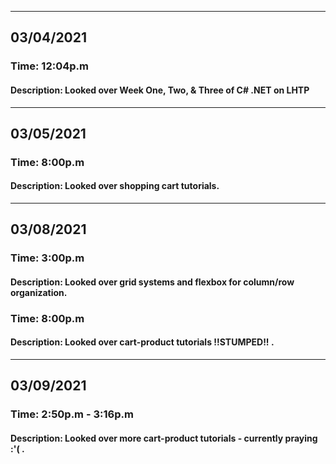 <hr />
<h2>03/04/2021</h2>
<h3>Time: 12:04p.m</h3>
<h4>Description: Looked over Week One, Two, & Three of C# .NET on LHTP</h4>
<hr />
<h2>03/05/2021</h2>
<h3>Time: 8:00p.m</h3>
<h4>Description: Looked over shopping cart tutorials.</h4>
<hr />
<h2>03/08/2021</h2>
<h3>Time: 3:00p.m</h3>
<h4>Description: Looked over grid systems and flexbox for column/row organization.</h4>
<h3>Time: 8:00p.m</h3>
<h4>Description: Looked over cart-product tutorials !!STUMPED!! .</h4>
<hr />
<h2>03/09/2021</h2>
<h3>Time: 2:50p.m - 3:16p.m</h3>
<h4>Description: Looked over more cart-product tutorials - currently praying :'( .</h4>
